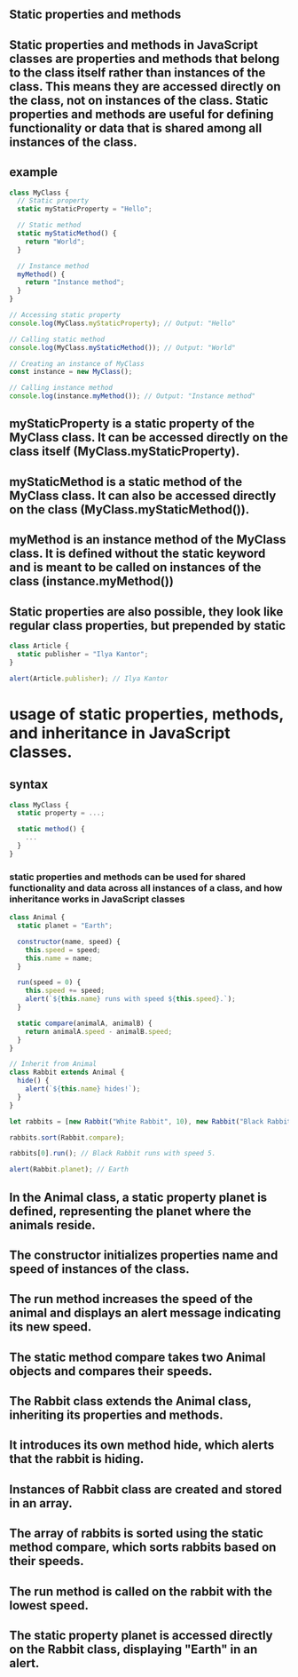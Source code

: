 ## Static properties and methods

## Static properties and methods in JavaScript classes are properties and methods that belong to the class itself rather than instances of the class. This means they are accessed directly on the class, not on instances of the class. Static properties and methods are useful for defining functionality or data that is shared among all instances of the class.

## example

```js
class MyClass {
  // Static property
  static myStaticProperty = "Hello";

  // Static method
  static myStaticMethod() {
    return "World";
  }

  // Instance method
  myMethod() {
    return "Instance method";
  }
}

// Accessing static property
console.log(MyClass.myStaticProperty); // Output: "Hello"

// Calling static method
console.log(MyClass.myStaticMethod()); // Output: "World"

// Creating an instance of MyClass
const instance = new MyClass();

// Calling instance method
console.log(instance.myMethod()); // Output: "Instance method"
```

## myStaticProperty is a static property of the MyClass class. It can be accessed directly on the class itself (MyClass.myStaticProperty).

## myStaticMethod is a static method of the MyClass class. It can also be accessed directly on the class (MyClass.myStaticMethod()).

## myMethod is an instance method of the MyClass class. It is defined without the static keyword and is meant to be called on instances of the class (instance.myMethod())

## Static properties are also possible, they look like regular class properties, but prepended by static

```js
class Article {
  static publisher = "Ilya Kantor";
}

alert(Article.publisher); // Ilya Kantor
```

# usage of static properties, methods, and inheritance in JavaScript classes.

## syntax

```js
class MyClass {
  static property = ...;

  static method() {
    ...
  }
}
```

### static properties and methods can be used for shared functionality and data across all instances of a class, and how inheritance works in JavaScript classes

```js
class Animal {
  static planet = "Earth";

  constructor(name, speed) {
    this.speed = speed;
    this.name = name;
  }

  run(speed = 0) {
    this.speed += speed;
    alert(`${this.name} runs with speed ${this.speed}.`);
  }

  static compare(animalA, animalB) {
    return animalA.speed - animalB.speed;
  }
}

// Inherit from Animal
class Rabbit extends Animal {
  hide() {
    alert(`${this.name} hides!`);
  }
}

let rabbits = [new Rabbit("White Rabbit", 10), new Rabbit("Black Rabbit", 5)];

rabbits.sort(Rabbit.compare);

rabbits[0].run(); // Black Rabbit runs with speed 5.

alert(Rabbit.planet); // Earth
```

## In the Animal class, a static property planet is defined, representing the planet where the animals reside.

## The constructor initializes properties name and speed of instances of the class.

## The run method increases the speed of the animal and displays an alert message indicating its new speed.

## The static method compare takes two Animal objects and compares their speeds.

## The Rabbit class extends the Animal class, inheriting its properties and methods.

## It introduces its own method hide, which alerts that the rabbit is hiding.

## Instances of Rabbit class are created and stored in an array.

## The array of rabbits is sorted using the static method compare, which sorts rabbits based on their speeds.

## The run method is called on the rabbit with the lowest speed.

## The static property planet is accessed directly on the Rabbit class, displaying "Earth" in an alert.
